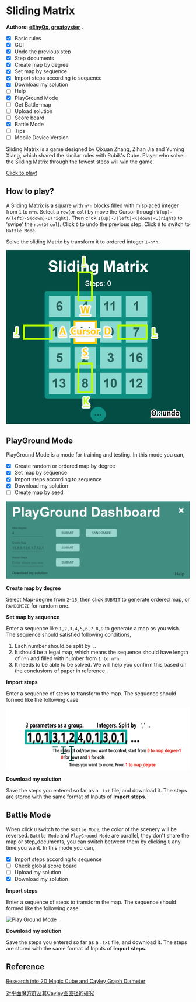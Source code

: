 # Sliding Matrix

**Authors: [eEhyQx](https://github.com/eEhyQx), [greatoyster](https://github.com/greatoyster) .**

- [x] Basic rules
- [x] GUI
- [x] Undo the previous step
- [x] Step documents
- [x] Create map by degree
- [x] Set map by sequence
- [x] Import steps according to sequence 
- [x] Download my solution
- [ ] Help
- [x] PlayGround Mode
- [ ] Get Battle-map
- [ ] Upload solution
- [ ] Score board
- [x] Battle Mode
- [ ] Tips
- [ ] Mobile Device Version

Sliding Matrix is a game designed by Qixuan Zhang, Zihan Jia and Yuming Xiang, which shared the similar rules with Rubik's Cube. Player who solve the Sliding Matrix through the fewest steps will win the game.

[Click to play!](https://eehyqx.github.io/SlidingMatrix/SlidingMatrix.html)

##  How to play?

A Sliding Matrix is a square with `n*n` blocks filled with misplaced integer from `1` to `n*n`. Select a `row`(or `col`) by move the Cursor through `W(up)-A(left)-S(down)-D(right)`.  Then click `I(up)-J(left)-K(down)-L(right)` to 'swipe' the `row`(or `col`). Click `O` to undo the previous step. Click `U` to switch to `Battle Mode`.

Solve the sliding Matrix by transform it to ordered integer `1~n*n`.

![map_guide](./imgs/map_guide.png)

## PlayGround Mode

PlayGround Mode is a mode for training and testing. In this mode you can,
- [x] Create random or ordered map by degree
- [x] Set map by sequence
- [x] Import steps according to sequence
- [x] Download my solution
- [ ] Create map by seed

![Play Ground Mode](./imgs/PlayGround_Mode.jpg)

**Create map by degree**

Select Map-degree from `2~15`, then click `SUBMIT` to generate ordered map, or `RANDOMIZE` for random one.

**Set map by sequence**

Enter a sequence like `1,2,3,4,5,6,7,8,9` to generate a map as you wish. The sequence should satisfied following conditions,

1. Each number should be split by `,`.
2. It should be a legal map, which means the sequence should have length of `n*n` and filled with number from `1 to n*n`.
3. It needs to be able to be solved. We will help you confirm this based on the conclusions of paper in reference .

**Import steps**

Enter a sequence of steps to transform the map. The sequence should formed like the following case.

 ![Play Ground Mode](./imgs/importsteps.png)

**Download my solution**

Save the steps you entered so far as a `.txt` file, and download it. The steps are stored with the same format  of Inputs of **Import steps**.

## Battle Mode

When click `U` switch to the `Battle Mode`, the color of the scenery will be reversed. `Battle Mode` and `PlayGround Mode` are parallel, they don't share the map or step_documents, you can switch between them by clicking `U` any time you want.  In this mode you can,

- [x] Import steps according to sequence
- [ ] Check global score board
- [ ] Upload my solution
- [x] Download my solution

**Import steps**

Enter a sequence of steps to transform the map. The sequence should formed like the following case.

 ![Play Ground Mode](E:/360data/OneDrive%20-%20shanghaitech.edu.cn/0_2019/SlidingMatrix/imgs/importsteps.png)

**Download my solution**

Save the steps you entered so far as a `.txt` file, and download it. The steps are stored with the same format  of Inputs of **Import steps**.

## Reference

[Research into 2D Magic Cube  and Cayley Graph Diameter](https://github.com/eEhyQx/WeCreate/blob/master/0x02.%5Ben%5DResearch%20into%202D%20Magic%20Cube.pdf)

[对平面魔方群及其Cayley图直径的研究](https://github.com/eEhyQx/WeCreate/blob/master/0x02.%5Bcn%5D%E5%AF%B9%E5%B9%B3%E9%9D%A2%E9%AD%94%E6%96%B9%E7%BE%A4%E5%8F%8A%E5%85%B6Cayley%E5%9B%BE%E7%9B%B4%E5%BE%84%E7%9A%84%E7%A0%94%E7%A9%B6.pdf)
